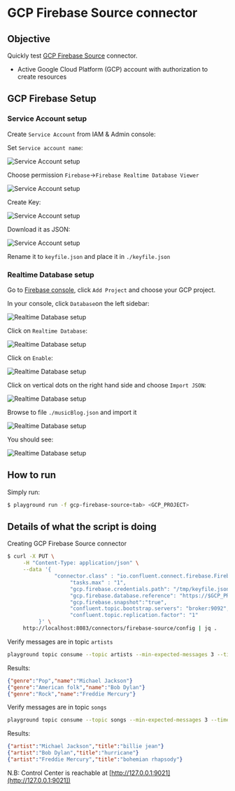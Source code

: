 # GCP Firebase Source connector



## Objective

Quickly test [GCP Firebase Source](https://docs.confluent.io/current/connect/kafka-connect-firebase/source/index.html#quick-start) connector.


* Active Google Cloud Platform (GCP) account with authorization to create resources

## GCP Firebase Setup

### Service Account setup

Create `Service Account` from IAM & Admin console:

Set `Service account name`:

![Service Account setup](Screenshot1.png)

Choose permission `Firebase`->`Firebase Realtime Database Viewer`

![Service Account setup](Screenshot2.png)

Create Key:

![Service Account setup](Screenshot3.png)

Download it as JSON:

![Service Account setup](Screenshot4.png)

Rename it to `keyfile.json` and place it in `./keyfile.json`


### Realtime Database setup

Go to [Firebase console](https://console.firebase.google.com), click `Add Project` and choose your GCP project.

In your console, click `Database`on the left sidebar:

![Realtime Database setup](Screenshot5.png)

Click on `Realtime Database`:

![Realtime Database setup](Screenshot6.png)

Click on `Enable`:

![Realtime Database setup](Screenshot7.png)

Click on vertical dots on the right hand side and choose `Import JSON`:

![Realtime Database setup](Screenshot8.png)

Browse to file `./musicBlog.json` and import it

![Realtime Database setup](Screenshot9.png)

You should see:

![Realtime Database setup](Screenshot10.png)

## How to run

Simply run:

```bash
$ playground run -f gcp-firebase-source<tab> <GCP_PROJECT>
```

## Details of what the script is doing


Creating GCP Firebase Source connector

```bash
$ curl -X PUT \
     -H "Content-Type: application/json" \
     --data '{
               "connector.class" : "io.confluent.connect.firebase.FirebaseSourceConnector",
                    "tasks.max" : "1",
                    "gcp.firebase.credentials.path": "/tmp/keyfile.json",
                    "gcp.firebase.database.reference": "https://$GCP_PROJECT.firebaseio.com/musicBlog",
                    "gcp.firebase.snapshot":"true",
                    "confluent.topic.bootstrap.servers": "broker:9092",
                    "confluent.topic.replication.factor": "1"
          }' \
     http://localhost:8083/connectors/firebase-source/config | jq .
```

Verify messages are in topic `artists`

```bash
playground topic consume --topic artists --min-expected-messages 3 --timeout 60
```

Results:

```json
{"genre":"Pop","name":"Michael Jackson"}
{"genre":"American folk","name":"Bob Dylan"}
{"genre":"Rock","name":"Freddie Mercury"}
```

Verify messages are in topic `songs`

```bash
playground topic consume --topic songs --min-expected-messages 3 --timeout 60
```

Results:

```json
{"artist":"Michael Jackson","title":"billie jean"}
{"artist":"Bob Dylan","title":"hurricane"}
{"artist":"Freddie Mercury","title":"bohemian rhapsody"}
```

N.B: Control Center is reachable at [http://127.0.0.1:9021](http://127.0.0.1:9021])
